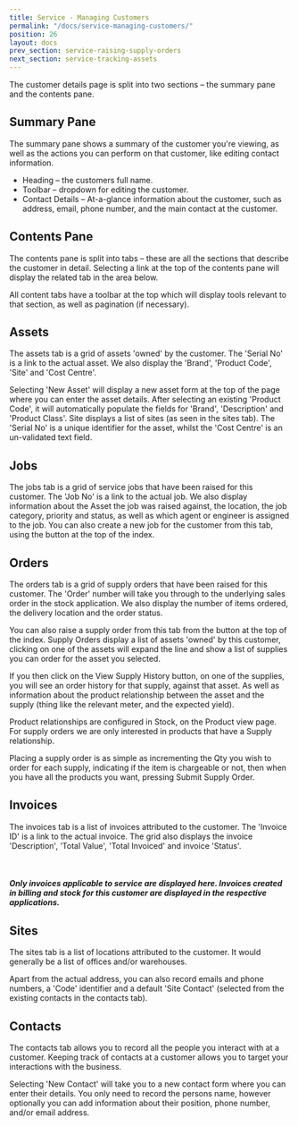 ```yaml
---
title: Service - Managing Customers
permalink: "/docs/service-managing-customers/"
position: 26
layout: docs
prev_section: service-raising-supply-orders
next_section: service-tracking-assets
---
```


The customer details page is split into two sections – the summary pane and the contents pane.

## Summary Pane

The summary pane shows a summary of the customer you're viewing, as well as the actions you can perform on that customer, like editing contact information.

* Heading – the customers full name.
* Toolbar – dropdown for editing the customer.
* Contact Details – At-a-glance information about the customer, such as address, email, phone number, and the main contact at the customer.

## Contents Pane

The contents pane is split into tabs – these are all the sections that describe the customer in detail. Selecting a link at the top of the contents pane will display the related tab in the area below.

All content tabs have a toolbar at the top which will display tools relevant to that section, as well as pagination (if necessary).

## Assets

The assets tab is a grid of assets 'owned' by the customer. The 'Serial No' is a link to the actual asset. We also display the 'Brand', 'Product Code', 'Site' and 'Cost Centre'.

Selecting 'New Asset' will display a new asset form at the top of the page where you can enter the asset details. After selecting an existing 'Product Code', it will automatically populate the fields for 'Brand', 'Description' and 'Product Class'. Site displays a list of sites (as seen in the sites tab). The 'Serial No' is a unique identifier for the asset, whilst the 'Cost Centre' is an un-validated text field.

## Jobs

The jobs tab is a grid of service jobs that have been raised for this customer. The 'Job No' is a link to the actual job. We also display information about the Asset the job was raised against, the location, the job category, priority and status, as well as which agent or engineer is assigned to the job. You can also create a new job for the customer from this tab, using the button at the top of the index.

## Orders

The orders tab is a grid of supply orders that have been raised for this customer. The 'Order' number will take you through to the underlying sales order in the stock application. We also display the number of items ordered, the delivery location and the order status.

You can also raise a supply order from this tab from the button at the top of the index. Supply Orders display a list of assets 'owned' by this customer, clicking on one of the assets will expand the line and show a list of supplies you can order for the asset you selected.

If you then click on the View Supply History button, on one of the supplies, you will see an order history for that supply, against that asset. As well as information about the product relationship between the asset and the supply (thing like the relevant meter, and the expected yield).

Product relationships are configured in Stock, on the Product view page. For supply orders we are only interested in products that have a Supply relationship.

Placing a supply order is as simple as incrementing the Qty you wish to order for each supply, indicating if the item is chargeable or not, then when you have all the products you want, pressing Submit Supply Order.

## Invoices

The invoices tab is a list of invoices attributed to the customer. The 'Invoice ID' is a link to the actual invoice. The grid also displays the invoice 'Description', 'Total Value', 'Total Invoiced' and invoice 'Status'.

<div class="note info">
  <span class="fa fa-quote-left fa-lg">&nbsp;</span>
  <h5>Only invoices applicable to service are displayed here. Invoices created in billing and stock for this customer are displayed in the respective applications.</h5>
</div>

## Sites

The sites tab is a list of locations attributed to the customer. It would generally be a list of offices and/or warehouses.

Apart from the actual address, you can also record emails and phone numbers, a 'Code' identifier and a default 'Site Contact' (selected from the existing contacts in the contacts tab).

## Contacts

The contacts tab allows you to record all the people you interact with at a customer. Keeping track of contacts at a customer allows you to target your interactions with the business.

Selecting 'New Contact' will take you to a new contact form where you can enter their details. You only need to record the persons name, however optionally you can add information about their position, phone number, and/or email address.
